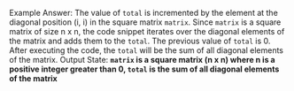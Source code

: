 Example Answer: 
The value of `total` is incremented by the element at the diagonal position (i, i) in the square matrix `matrix`. Since `matrix` is a square matrix of size n x n, the code snippet iterates over the diagonal elements of the matrix and adds them to the `total`. The previous value of `total` is 0. After executing the code, the `total` will be the sum of all diagonal elements of the matrix.
Output State: **`matrix` is a square matrix (n x n) where n is a positive integer greater than 0, `total` is the sum of all diagonal elements of the matrix**